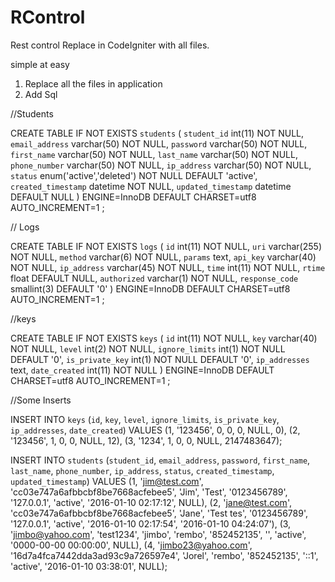 # RControl
Rest control
Replace in CodeIgniter with all files.

simple at easy

1. Replace all the files in application
2. Add Sql

//Students

CREATE TABLE IF NOT EXISTS `students` (
`student_id` int(11) NOT NULL,
  `email_address` varchar(50) NOT NULL,
  `password` varchar(50) NOT NULL,
  `first_name` varchar(50) NOT NULL,
  `last_name` varchar(50) NOT NULL,
  `phone_number` varchar(50) NOT NULL,
  `ip_address` varchar(50) NOT NULL,
  `status` enum('active','deleted') NOT NULL DEFAULT 'active',
  `created_timestamp` datetime NOT NULL,
  `updated_timestamp` datetime DEFAULT NULL
) ENGINE=InnoDB  DEFAULT CHARSET=utf8 AUTO_INCREMENT=1 ;

// Logs

CREATE TABLE IF NOT EXISTS `logs` (
`id` int(11) NOT NULL,
  `uri` varchar(255) NOT NULL,
  `method` varchar(6) NOT NULL,
  `params` text,
  `api_key` varchar(40) NOT NULL,
  `ip_address` varchar(45) NOT NULL,
  `time` int(11) NOT NULL,
  `rtime` float DEFAULT NULL,
  `authorized` varchar(1) NOT NULL,
  `response_code` smallint(3) DEFAULT '0'
) ENGINE=InnoDB  DEFAULT CHARSET=utf8 AUTO_INCREMENT=1 ;

//keys

CREATE TABLE IF NOT EXISTS `keys` (
`id` int(11) NOT NULL,
  `key` varchar(40) NOT NULL,
  `level` int(2) NOT NULL,
  `ignore_limits` int(1) NOT NULL DEFAULT '0',
  `is_private_key` int(1) NOT NULL DEFAULT '0',
  `ip_addresses` text,
  `date_created` int(11) NOT NULL
) ENGINE=InnoDB  DEFAULT CHARSET=utf8 AUTO_INCREMENT=1 ;

//Some Inserts

INSERT INTO `keys` (`id`, `key`, `level`, `ignore_limits`, `is_private_key`, `ip_addresses`, `date_created`) VALUES
(1, '123456', 0, 0, 0, NULL, 0),
(2, '123456', 1, 0, 0, NULL, 12),
(3, '1234', 1, 0, 0, NULL, 2147483647);

INSERT INTO `students` (`student_id`, `email_address`, `password`, `first_name`, `last_name`, `phone_number`, `ip_address`, `status`, `created_timestamp`, `updated_timestamp`) VALUES
(1, 'jim@test.com', 'cc03e747a6afbbcbf8be7668acfebee5', 'Jim', 'Test', '0123456789', '127.0.0.1', 'active', '2016-01-10 02:17:12', NULL),
(2, 'jane@test.com', 'cc03e747a6afbbcbf8be7668acfebee5', 'Jane', 'Test tes', '0123456789', '127.0.0.1', 'active', '2016-01-10 02:17:54', '2016-01-10 04:24:07'),
(3, 'jimbo@yahoo.com', 'test1234', 'jimbo', 'rembo', '852452135', '', 'active', '0000-00-00 00:00:00', NULL),
(4, 'jimbo23@yahoo.com', '16d7a4fca7442dda3ad93c9a726597e4', 'Jorel', 'rembo', '852452135', '::1', 'active', '2016-01-10 03:38:01', NULL);




